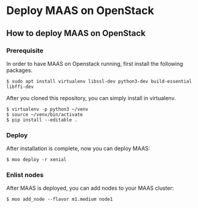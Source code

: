 Deploy MAAS on OpenStack
========================

How to deploy MAAS on OpenStack
-------------------------------
### Prerequisite
In order to have MAAS on Openstack running, first install the following packages.
```
$ sudo apt install virtualenv libssl-dev python3-dev build-essential libffi-dev
```
After you cloned this repository, you can simply install in virtualenv.
```
$ virtualenv -p python3 ~/venv
$ source ~/venv/bin/activate
$ pip install --editable .
```

### Deploy
After installation is complete, now you can deploy MAAS:

```
$ moo deploy -r xenial
```

### Enlist nodes
After MAAS is deployed, you can add nodes to your MAAS cluster:

```
$ moo add_node --flavor m1.medium node1
```
